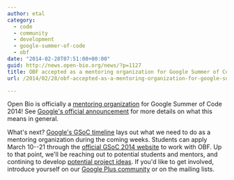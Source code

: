 ```yaml
---
author: etal
category:
  - code
  - community
  - development
  - google-summer-of-code
  - obf
date: "2014-02-28T07:51:00+00:00"
guid: http://news.open-bio.org/news/?p=1127
title: OBF accepted as a mentoring organization for Google Summer of Code 2014
url: /2014/02/28/obf-accepted-as-a-mentoring-organization-for-google-summer-of-code-2014/

---
```

Open Bio is officially a [mentoring organization](http://www.google-melange.com/gsoc/org2/google/gsoc2014/obf) for Google Summer of Code 2014!
See [Google's official announcement](http://google-opensource.blogspot.com/2014/02/mentoring-organizations-for-google.html) for more details on what this means in general.

What's next? [Google's GSoC timeline](http://www.google-melange.com/gsoc/events/google/gsoc2014) lays out what we need to do as a mentoring organization during the coming weeks. Students can apply March 10--21 through the [official GSoC 2014 website](http://www.google-melange.com/gsoc/homepage/google/gsoc2014) to work with OBF. Up to that point, we'll be reaching out to potential students and mentors, and contining to develop [potential project ideas](/obf-hugo-test/wiki/Google_Summer_of_Code_2014_Ideas). If you'd like to get involved, introduce yourself on our [Google Plus community](https://plus.google.com/communities/103096212020630764091) or on the mailing lists.
